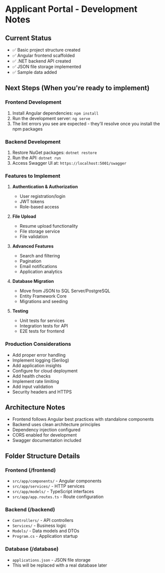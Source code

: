 # Applicant Portal - Development Notes

## Current Status
- ✅ Basic project structure created
- ✅ Angular frontend scaffolded
- ✅ .NET backend API created
- ✅ JSON file storage implemented
- ✅ Sample data added

## Next Steps (When you're ready to implement)

### Frontend Development
1. Install Angular dependencies: `npm install`
2. Run the development server: `ng serve`
3. The lint errors you see are expected - they'll resolve once you install the npm packages

### Backend Development
1. Restore NuGet packages: `dotnet restore`
2. Run the API: `dotnet run`
3. Access Swagger UI at: `https://localhost:5001/swagger`

### Features to Implement
1. **Authentication & Authorization**
   - User registration/login
   - JWT tokens
   - Role-based access

2. **File Upload**
   - Resume upload functionality
   - File storage service
   - File validation

3. **Advanced Features**
   - Search and filtering
   - Pagination
   - Email notifications
   - Application analytics

4. **Database Migration**
   - Move from JSON to SQL Server/PostgreSQL
   - Entity Framework Core
   - Migrations and seeding

5. **Testing**
   - Unit tests for services
   - Integration tests for API
   - E2E tests for frontend

### Production Considerations
- Add proper error handling
- Implement logging (Serilog)
- Add application insights
- Configure for cloud deployment
- Add health checks
- Implement rate limiting
- Add input validation
- Security headers and HTTPS

## Architecture Notes
- Frontend follows Angular best practices with standalone components
- Backend uses clean architecture principles
- Dependency injection configured
- CORS enabled for development
- Swagger documentation included

## Folder Structure Details

### Frontend (/frontend)
- `src/app/components/` - Angular components
- `src/app/services/` - HTTP services
- `src/app/models/` - TypeScript interfaces
- `src/app/app.routes.ts` - Route configuration

### Backend (/backend)
- `Controllers/` - API controllers
- `Services/` - Business logic
- `Models/` - Data models and DTOs
- `Program.cs` - Application startup

### Database (/database)
- `applications.json` - JSON file storage
- This will be replaced with a real database later
